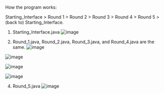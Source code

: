 How the program works:

Starting_Interface > Round 1 > Round 2 > Round 3 > Round 4 > Round 5 > (back to) Starting_Interface.

1. Starting_Interface.java
![image](https://github.com/GhostMan003/OIBSIP/assets/122271680/1c3625bc-4525-441e-8ab2-d4255dbe0362)


2. Round_1.java, Round_2.java, Round_3.java, and Round_4.java are the same.
![image](https://github.com/GhostMan003/OIBSIP/assets/122271680/54219938-14fe-492d-a1a3-25d42f93eeae)

![image](https://github.com/GhostMan003/OIBSIP/assets/122271680/4bb34442-2ec7-40c3-85ea-2ff2199cd4b7)

![image](https://github.com/GhostMan003/OIBSIP/assets/122271680/3275fc9d-3b86-4400-92db-90bf8af318b3)

![image](https://github.com/GhostMan003/OIBSIP/assets/122271680/c9d9472b-8eb7-4623-8dba-10b8181b9c6a)


4. Round_5.java
![image](https://github.com/GhostMan003/OIBSIP/assets/122271680/e069d8ba-d74f-4ee1-bebb-5c807ad2a622)
